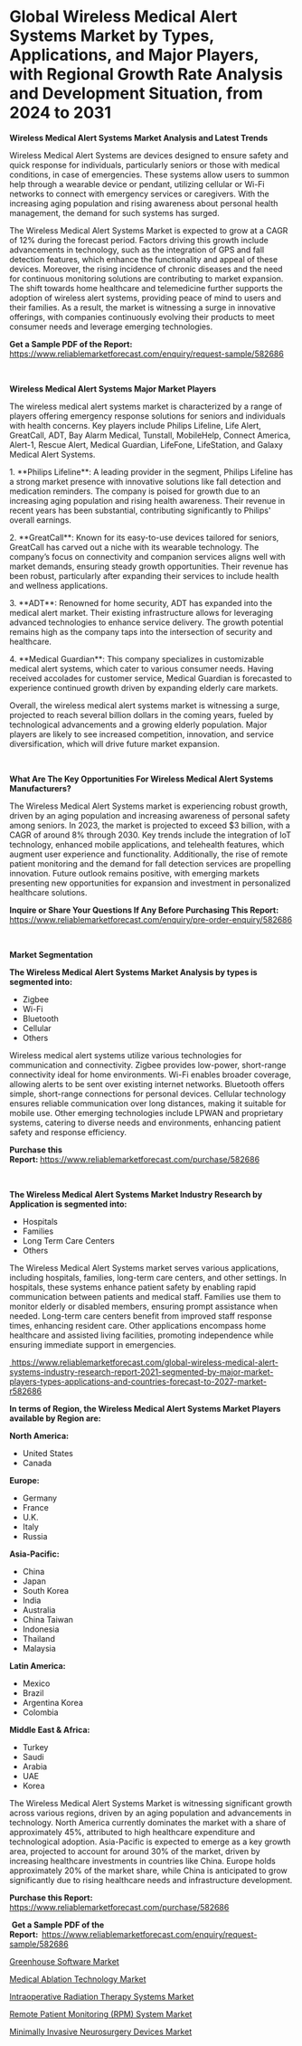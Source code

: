 <p><h1>Global Wireless Medical Alert Systems Market by Types, Applications, and Major Players, with Regional Growth Rate Analysis and Development Situation, from 2024 to 2031</h1></p><p><strong>Wireless Medical Alert Systems Market Analysis and Latest Trends</strong></p>
<p><p>Wireless Medical Alert Systems are devices designed to ensure safety and quick response for individuals, particularly seniors or those with medical conditions, in case of emergencies. These systems allow users to summon help through a wearable device or pendant, utilizing cellular or Wi-Fi networks to connect with emergency services or caregivers. With the increasing aging population and rising awareness about personal health management, the demand for such systems has surged.</p><p>The Wireless Medical Alert Systems Market is expected to grow at a CAGR of 12% during the forecast period. Factors driving this growth include advancements in technology, such as the integration of GPS and fall detection features, which enhance the functionality and appeal of these devices. Moreover, the rising incidence of chronic diseases and the need for continuous monitoring solutions are contributing to market expansion. The shift towards home healthcare and telemedicine further supports the adoption of wireless alert systems, providing peace of mind to users and their families. As a result, the market is witnessing a surge in innovative offerings, with companies continuously evolving their products to meet consumer needs and leverage emerging technologies.</p></p>
<p><strong>Get a Sample PDF of the Report:&nbsp;</strong> <a href="https://www.reliablemarketforecast.com/enquiry/request-sample/582686?utm_campaign=1080&utm_medium=2&utm_source=Github&utm_content=ia&utm_term=09122024&utm_id=wireless-medical-alert-systems">https://www.reliablemarketforecast.com/enquiry/request-sample/582686</a></p>
<p>&nbsp;</p>
<p><strong>Wireless Medical Alert Systems Major Market Players</strong></p>
<p><p>The wireless medical alert systems market is characterized by a range of players offering emergency response solutions for seniors and individuals with health concerns. Key players include Philips Lifeline, Life Alert, GreatCall, ADT, Bay Alarm Medical, Tunstall, MobileHelp, Connect America, Alert-1, Rescue Alert, Medical Guardian, LifeFone, LifeStation, and Galaxy Medical Alert Systems.</p><p>1. **Philips Lifeline**: A leading provider in the segment, Philips Lifeline has a strong market presence with innovative solutions like fall detection and medication reminders. The company is poised for growth due to an increasing aging population and rising health awareness. Their revenue in recent years has been substantial, contributing significantly to Philips' overall earnings.</p><p>2. **GreatCall**: Known for its easy-to-use devices tailored for seniors, GreatCall has carved out a niche with its wearable technology. The company’s focus on connectivity and companion services aligns well with market demands, ensuring steady growth opportunities. Their revenue has been robust, particularly after expanding their services to include health and wellness applications.</p><p>3. **ADT**: Renowned for home security, ADT has expanded into the medical alert market. Their existing infrastructure allows for leveraging advanced technologies to enhance service delivery. The growth potential remains high as the company taps into the intersection of security and healthcare.</p><p>4. **Medical Guardian**: This company specializes in customizable medical alert systems, which cater to various consumer needs. Having received accolades for customer service, Medical Guardian is forecasted to experience continued growth driven by expanding elderly care markets.</p><p>Overall, the wireless medical alert systems market is witnessing a surge, projected to reach several billion dollars in the coming years, fueled by technological advancements and a growing elderly population. Major players are likely to see increased competition, innovation, and service diversification, which will drive future market expansion.</p></p>
<p>&nbsp;</p>
<p><strong>What Are The Key Opportunities For Wireless Medical Alert Systems Manufacturers?</strong></p>
<p><p>The Wireless Medical Alert Systems market is experiencing robust growth, driven by an aging population and increasing awareness of personal safety among seniors. In 2023, the market is projected to exceed $3 billion, with a CAGR of around 8% through 2030. Key trends include the integration of IoT technology, enhanced mobile applications, and telehealth features, which augment user experience and functionality. Additionally, the rise of remote patient monitoring and the demand for fall detection services are propelling innovation. Future outlook remains positive, with emerging markets presenting new opportunities for expansion and investment in personalized healthcare solutions.</p></p>
<p><strong>Inquire or Share Your Questions If Any Before Purchasing This Report:</strong> <a href="https://www.reliablemarketforecast.com/enquiry/pre-order-enquiry/582686?utm_campaign=1080&utm_medium=2&utm_source=Github&utm_content=ia&utm_term=09122024&utm_id=wireless-medical-alert-systems">https://www.reliablemarketforecast.com/enquiry/pre-order-enquiry/582686</a></p>
<p>&nbsp;</p>
<p><strong>Market Segmentation</strong></p>
<p><strong>The Wireless Medical Alert Systems Market Analysis by types is segmented into:</strong></p>
<p><ul><li>Zigbee</li><li>Wi-Fi</li><li>Bluetooth</li><li>Cellular</li><li>Others</li></ul></p>
<p><p>Wireless medical alert systems utilize various technologies for communication and connectivity. Zigbee provides low-power, short-range connectivity ideal for home environments. Wi-Fi enables broader coverage, allowing alerts to be sent over existing internet networks. Bluetooth offers simple, short-range connections for personal devices. Cellular technology ensures reliable communication over long distances, making it suitable for mobile use. Other emerging technologies include LPWAN and proprietary systems, catering to diverse needs and environments, enhancing patient safety and response efficiency.</p></p>
<p><strong>Purchase this Report:&nbsp;</strong><a href="https://www.reliablemarketforecast.com/purchase/582686?utm_campaign=1080&utm_medium=2&utm_source=Github&utm_content=ia&utm_term=09122024&utm_id=wireless-medical-alert-systems">https://www.reliablemarketforecast.com/purchase/582686</a></p>
<p>&nbsp;</p>
<p><strong>The Wireless Medical Alert Systems Market Industry Research by Application is segmented into:</strong></p>
<p><ul><li>Hospitals</li><li>Families</li><li>Long Term Care Centers</li><li>Others</li></ul></p>
<p><p>The Wireless Medical Alert Systems market serves various applications, including hospitals, families, long-term care centers, and other settings. In hospitals, these systems enhance patient safety by enabling rapid communication between patients and medical staff. Families use them to monitor elderly or disabled members, ensuring prompt assistance when needed. Long-term care centers benefit from improved staff response times, enhancing resident care. Other applications encompass home healthcare and assisted living facilities, promoting independence while ensuring immediate support in emergencies.</p></p>
<p><a href="https://www.reliablemarketforecast.com/global-wireless-medical-alert-systems-industry-research-report-2021-segmented-by-major-market-players-types-applications-and-countries-forecast-to-2027-market-r582686?utm_campaign=1080&utm_medium=2&utm_source=Github&utm_content=ia&utm_term=09122024&utm_id=wireless-medical-alert-systems">&nbsp;https://www.reliablemarketforecast.com/global-wireless-medical-alert-systems-industry-research-report-2021-segmented-by-major-market-players-types-applications-and-countries-forecast-to-2027-market-r582686</a></p>
<p><strong>In terms of Region, the Wireless Medical Alert Systems Market Players available by Region are:</strong></p>
<p>
    <p> <strong> North America: </strong>
        <ul>
            <li>United States</li>
            <li>Canada</li>
        </ul>
        </p> 
    <p> <strong> Europe: </strong>
        <ul>
            <li>Germany</li>
            <li>France</li>
            <li>U.K.</li>
            <li>Italy</li>
            <li>Russia</li>
        </ul>
        </p> 
    <p> <strong> Asia-Pacific: </strong>
        <ul>
            <li>China</li>
            <li>Japan</li>
            <li>South Korea</li>
            <li>India</li>
            <li>Australia</li>
            <li>China Taiwan</li>
            <li>Indonesia</li>
            <li>Thailand</li>
            <li>Malaysia</li>
        </ul>
        </p> 
    <p> <strong> Latin America: </strong>
        <ul>
            <li>Mexico</li>
            <li>Brazil</li>
            <li>Argentina Korea</li>
            <li>Colombia</li>
        </ul>
        </p> 
    <p> <strong> Middle East & Africa: </strong>
        <ul>
            <li>Turkey</li>
            <li>Saudi</li>
            <li>Arabia</li>
            <li>UAE</li>
            <li>Korea</li>
        </ul>
    </p>
    </p>
<p><p>The Wireless Medical Alert Systems Market is witnessing significant growth across various regions, driven by an aging population and advancements in technology. North America currently dominates the market with a share of approximately 45%, attributed to high healthcare expenditure and technological adoption. Asia-Pacific is expected to emerge as a key growth area, projected to account for around 30% of the market, driven by increasing healthcare investments in countries like China. Europe holds approximately 20% of the market share, while China is anticipated to grow significantly due to rising healthcare needs and infrastructure development.</p></p>
<p><strong>Purchase this Report: </strong><a href="https://www.reliablemarketforecast.com/purchase/582686?utm_campaign=1080&utm_medium=2&utm_source=Github&utm_content=ia&utm_term=09122024&utm_id=wireless-medical-alert-systems">https://www.reliablemarketforecast.com/purchase/582686</a></p>
<p>&nbsp;<strong>Get a Sample PDF of the Report:&nbsp;&nbsp;</strong><a href="https://www.reliablemarketforecast.com/enquiry/request-sample/582686?utm_campaign=1080&utm_medium=2&utm_source=Github&utm_content=ia&utm_term=09122024&utm_id=wireless-medical-alert-systems">https://www.reliablemarketforecast.com/enquiry/request-sample/582686</a></p>
<p><strong></strong></p>
<p><p><a href="https://github.com/gdfhhhj/Market-Research-Report-List-6/blob/main/greenhouse-software-market.md?utm_campaign=1080&utm_medium=2&utm_source=Github&utm_content=ia&utm_term=09122024&utm_id=wireless-medical-alert-systems">Greenhouse Software Market</a></p><p><a href="https://www.linkedin.com/pulse/report-medical-ablation-technology-market-rapid-expansion-jmmle?utm_campaign=1080&utm_medium=2&utm_source=Github&utm_content=ia&utm_term=09122024&utm_id=wireless-medical-alert-systems">Medical Ablation Technology Market</a></p><p><a href="https://www.linkedin.com/pulse/intraoperative-radiation-therapy-systems-industry-forecast-cwv7e?utm_campaign=1080&utm_medium=2&utm_source=Github&utm_content=ia&utm_term=09122024&utm_id=wireless-medical-alert-systems">Intraoperative Radiation Therapy Systems Market</a></p><p><a href="https://www.linkedin.com/pulse/compreh-proposis-fbaif?utm_campaign=1080&utm_medium=2&utm_source=Github&utm_content=ia&utm_term=09122024&utm_id=wireless-medical-alert-systems">Remote Patient Monitoring (RPM) System Market</a></p><p><a href="https://www.linkedin.com/pulse/the-sympatico-insight-9odme?utm_campaign=1080&utm_medium=2&utm_source=Github&utm_content=ia&utm_term=09122024&utm_id=wireless-medical-alert-systems">Minimally Invasive Neurosurgery Devices Market</a></p></p>
